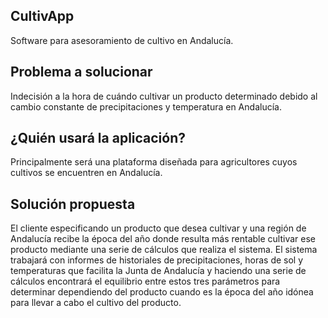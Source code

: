 ## CultivApp
Software para asesoramiento de cultivo en Andalucía.

## Problema a solucionar
Indecisión a la hora de cuándo cultivar un producto determinado debido al cambio constante de precipitaciones y temperatura en Andalucía.

## ¿Quién usará la aplicación?
Principalmente será una plataforma diseñada para agricultores cuyos cultivos se encuentren en Andalucía.

## Solución propuesta
El cliente especificando un producto que desea cultivar y una región de Andalucía recibe la época del año donde resulta más rentable cultivar ese producto mediante una serie de cálculos que realiza el sistema. El sistema trabajará con informes de historiales de precipitaciones, horas de sol y temperaturas que facilita la Junta de Andalucía y haciendo una serie de cálculos encontrará el equilibrio entre estos tres parámetros para determinar dependiendo del producto cuando es la época del año idónea para llevar a cabo el cultivo del producto.
